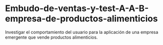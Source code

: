 # Embudo-de-ventas-y-test-A-A-B-empresa-de-productos-alimenticios
Investigar el comportamiento del usuario para la aplicación de una empresa emergente que vende productos alimenticios.
